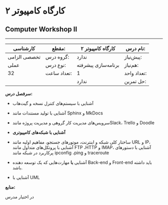 # کارگاه کامپیوتر ۲
## Computer Workshop II
_______________________________________________________________________________
| کارشناسی     | مقطع:       | کارگاه کامپیوتر ۲   | نام درس:    |
| ------------ | ----------- | ------------------- | ----------- |
| تخصصی الزامی | گروه درس:   | ندارد               | پیش‌نیاز:   |
| عملی         | نوع درس:    | برنامه‌سازی پیشرفته | هم‌نیاز:    |
| 32           | تعداد ساعت: | 1                   | تعداد واحد: |
|              |             |  ندارد              | حل تمرین:   |

**سرفصل درس:**

- آشنایی با سیستم‌های کنترل نسخه و گیت‌هاب

- آشنایی با تولید مستندات مانند Sphinx و MkDocs

- سرویس‌های مدیریت کار گروهی و مدیریت پروژه مانندSlack،  Trello و Doodle

- **آشنایی با شبکه‌های کامپیوتری**

- ساختار کلی شبکه و اینترنت، موتورهای جستجو، مفاهیم اولیه مانند URL و IP، آشنایی با پروتکل‌های متداول مانند FTP ،HTTP و IMAP، آشنایی با دستورهای پرکاربرد در شبکه مانند ipconfig ،ping و traceroute

- آشنایی **با** مهارت‌هایی که یک توسعه دهنده Back-end‌ و Front-end باید داشته باشد.

- آشنایی با UML


**منابع:**

در اختیار مدرس
